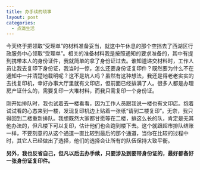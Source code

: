 ```yaml
---
title: 办手续的琐事
layout: post
categories:
  - 点滴生活
---
```

今天终于把领取“受理单”的材料准备妥当，就这中午休息的那个空挡去了西湖区行政服务中心领取“受理单”。相关的准备材料我是按照通知的要求准备的，其中有提到携带本人的身份证件，我就简单的拿了身份证过去。谁知道递交材料时，工作人员让我去复印下身份证，我当时一惊，怎么还要身份证复印件？既然要为什么不在通知中一并清楚地载明呢？这不是坑人吗？虽然有这种想法，我还是得老老实实的去找复印机，幸好办事大厅里就有文印店，但前面已经排满了人。很多人都是办理房产证什么的，需要复印一大堆材料，而我只需复印一个身份证。

刚开始排队时，我也试着去一楼看看，因为工作人员跟我说一楼也有文印店。抱着试试看的心态来到一楼，发现复印机边上贴着一张纸“请到二楼复印”。无奈，我只得回到二楼重新排队。我想既然大家都甘愿等在二楼，排这么长的队，肯定是无其他办法的，但凡楼下可以复印，估计他们也会跑到楼下去。这个就跟超市排队结账一样，不要刻意的从这个通道一直比较到最后的那个通道，当你在比较的过程中时，其它人已经做出了选择，他们的选择会让所有的队伍保持大致平衡。

**另外，我也反省自己，但凡以后去办手续，只要涉及到要带身份证的，最好都备好一张身份证复印件。**